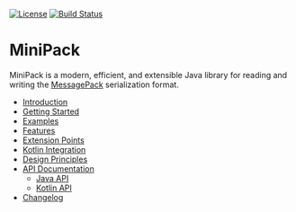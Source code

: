 [![License](https://img.shields.io/:license-apache-31c653.svg)](http://www.apache.org/licenses/LICENSE-2.0.html)
[![Build Status](https://img.shields.io/github/actions/workflow/status/odenix/minipack/.github%2Fworkflows%2Frun-dev-build.yml)](https://github.com/odenix/minipack/actions/workflows/run-dev-build.yml)
# MiniPack

MiniPack is a modern, efficient, and extensible Java library 
for reading and writing the [MessagePack](https://msgpack.org/) serialization format.

* [Introduction](https://odenix.github.io/minipack/)
* [Getting Started](https://odenix.github.io/minipack/getting-started/)
* [Examples](https://odenix.github.io/minipack/examples/)
* [Features](https://odenix.github.io/minipack/features/)
* [Extension Points](https://odenix.github.io/minipack/extension-points/)
* [Kotlin Integration](https://odenix.github.io/minipack/kotlin-integration/)
* [Design Principles](https://odenix.github.io/minipack/design-principles/)
* [API Documentation](https://odenix.github.io/minipack/api-documentation/)
  * [Java API](https://odenix.github.io/minipack/javadoc/)
  * [Kotlin API](https://odenix.github.io/minipack/kdoc/)
* [Changelog](https://odenix.github.io/minipack/change-log/)